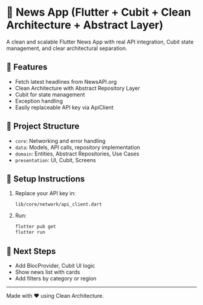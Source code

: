 # 📰 News App (Flutter + Cubit + Clean Architecture + Abstract Layer)

A clean and scalable Flutter News App with real API integration, Cubit state management, and clear architectural separation.

## 🚀 Features
- Fetch latest headlines from NewsAPI.org
- Clean Architecture with Abstract Repository Layer
- Cubit for state management
- Exception handling
- Easily replaceable API key via ApiClient

## 🧠 Project Structure
- `core`: Networking and error handling
- `data`: Models, API calls, repository implementation
- `domain`: Entities, Abstract Repositories, Use Cases
- `presentation`: UI, Cubit, Screens

## 🔧 Setup Instructions
1. Replace your API key in:
   ```
   lib/core/network/api_client.dart
   ```
2. Run:
   ```bash
   flutter pub get
   flutter run
   ```

## 🔧 Next Steps
- Add BlocProvider, Cubit UI logic
- Show news list with cards
- Add filters by category or region

---

Made with ❤️ using Clean Architecture.
